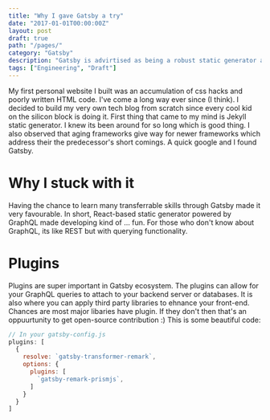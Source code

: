 ```yaml
---
title: "Why I gave Gatsby a try"
date: "2017-01-01T00:00:00Z"
layout: post
draft: true
path: "/pages/"
category: "Gatsby"
description: "Gatsby is advirtised as being a robust static generator and it seems it has delivered"
tags: ["Engineering", "Draft"]
---
```


My first personal website I built was an accumulation of css hacks and poorly written HTML code. I've come a long way ever since (I think). I decided to build my very own tech blog from scratch since every cool kid on the silicon block is doing it. First thing that came to my mind is Jekyll static generator. I knew its been around for so long which is good thing. I also observed that aging frameworks give way for newer frameworks which address their the predecessor's short comings. A quick google and I found Gatsby.

# Why I stuck with it

Having the chance to learn many transferrable skills through Gatsby made it very favourable. In short, React-based static generator powered by GraphQL made developing kind of ... fun. For those who don't know about GraphQL, its like REST but with querying functionality.

# Plugins

Plugins are super important in Gatsby ecosystem. The plugins can allow for your GraphQL queries to attach to your backend server or databases. It is also where you can apply third party libraries to ehnance your front-end. Chances are most major libaries have plugin. If they don't then that's an oppuurtunity to get open-source contribution :)
This is some beautiful code:

```javascript
// In your gatsby-config.js
plugins: [
  {
    resolve: `gatsby-transformer-remark`,
    options: {
      plugins: [
        `gatsby-remark-prismjs`,
      ]
    }
  }
]
```
